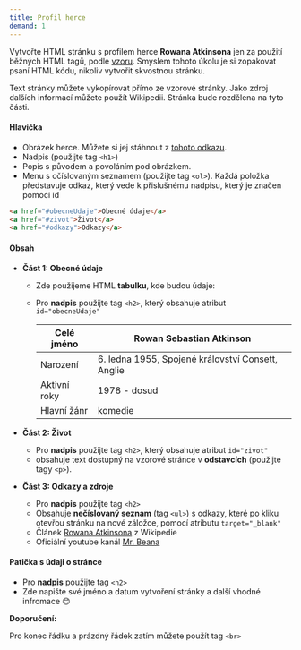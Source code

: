 ```yaml
---
title: Profil herce
demand: 1
---
```


Vytvořte HTML stránku s profilem herce **Rowana Atkinsona** jen za použití běžných HTML tagů, podle [vzoru](https://codepen.io/SimonB87/full/gOpdZpY). Smyslem tohoto úkolu je si zopakovat psaní HTML kódu, nikoliv vytvořit skvostnou stránku.

Text stránky můžete vykopírovat přímo ze vzorové stránky. Jako zdroj dalších informací můžete použít Wikipedii. Stránka bude rozdělena na tyto části.

#### Hlavička

- Obrázek herce. Můžete si jej stáhnout z [tohoto odkazu](/czechitas/daweb/assets/html-css/prvni-stranka/atkinson.jpg).
- Nadpis (použijte tag `<h1>`)
- Popis s původem a povoláním pod obrázkem.
- Menu s očíslovaným seznamem (použijte tag `<ol>`). Každá položka představuje odkaz, který vede k přislušnému nadpisu, který je značen pomocí id

```html
<a href="#obecneUdaje">Obecné údaje</a>
<a href="#zivot">Život</a>
<a href="#odkazy">Odkazy</a>
```

#### Obsah

- **Část 1: Obecné údaje**

  - Zde použijeme HTML **tabulku**, kde budou údaje:
  - Pro **nadpis** použijte tag `<h2>`, který obsahuje atribut `id="obecneUdaje"`

    | Celé jméno   | Rowan Sebastian Atkinson                          |
    | ------------ | ------------------------------------------------- |
    | Narození     | 6. ledna 1955, Spojené království Consett, Anglie |
    | Aktivní roky | 1978 - dosud                                      |
    | Hlavní žánr  | komedie                                           |

- **Část 2: Život**

  - Pro **nadpis** použijte tag `<h2>`, který obsahuje atribut `id="zivot"`
  - obsahuje text dostupný na vzorové stránce v **odstavcích** (použijte tagy `<p>`).

- **Část 3: Odkazy a zdroje**
  - Pro **nadpis** použijte tag `<h2>`
  - Obsahuje **nečíslovaný seznam** (tag `<ul>`) s odkazy, které po kliku otevřou stránku na nové záložce, pomocí atributu `target="_blank"`
  - Článek [Rowana Atkinsona](https://cs.wikipedia.org/wiki/Rowan_Atkinson) z Wikipedie
  - Oficiální youtube kanál [Mr. Beana](https://www.youtube.com/channel/UCkAGrHCLFmlK3H2kd6isipg)

#### Patička s údaji o stránce

- Pro **nadpis** použijte tag `<h2>`
- Zde napište své jméno a datum vytvoření stránky a další vhodné infromace :blush:

**Doporučení:**

Pro konec řádku a prázdný řádek zatím můžete použít tag `<br>`
